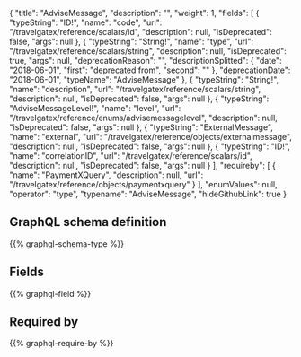 {
  "title": "AdviseMessage",
  "description": "",
  "weight": 1,
  "fields": [
    {
      "typeString": "ID!",
      "name": "code",
      "url": "/travelgatex/reference/scalars/id",
      "description": null,
      "isDeprecated": false,
      "args": null
    },
    {
      "typeString": "String!",
      "name": "type",
      "url": "/travelgatex/reference/scalars/string",
      "description": null,
      "isDeprecated": true,
      "args": null,
      "deprecationReason": "",
      "descriptionSplitted": {
        "date": "2018-06-01",
        "first": "deprecated from",
        "second": ""
      },
      "deprecationDate": "2018-06-01",
      "typeName": "AdviseMessage"
    },
    {
      "typeString": "String!",
      "name": "description",
      "url": "/travelgatex/reference/scalars/string",
      "description": null,
      "isDeprecated": false,
      "args": null
    },
    {
      "typeString": "AdviseMessageLevel!",
      "name": "level",
      "url": "/travelgatex/reference/enums/advisemessagelevel",
      "description": null,
      "isDeprecated": false,
      "args": null
    },
    {
      "typeString": "ExternalMessage",
      "name": "external",
      "url": "/travelgatex/reference/objects/externalmessage",
      "description": null,
      "isDeprecated": false,
      "args": null
    },
    {
      "typeString": "ID!",
      "name": "correlationID",
      "url": "/travelgatex/reference/scalars/id",
      "description": null,
      "isDeprecated": false,
      "args": null
    }
  ],
  "requireby": [
    {
      "name": "PaymentXQuery",
      "description": null,
      "url": "/travelgatex/reference/objects/paymentxquery"
    }
  ],
  "enumValues": null,
  "operator": "type",
  "typename": "AdviseMessage",
  "hideGithubLink": true
}
## GraphQL schema definition

{{% graphql-schema-type %}}

## Fields

{{% graphql-field %}}

## Required by

{{% graphql-require-by %}}
